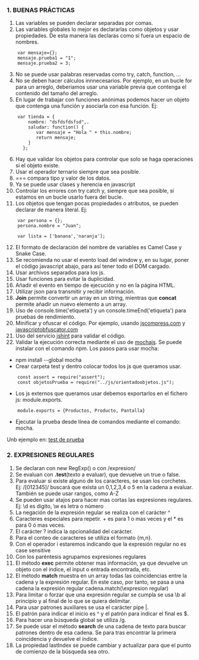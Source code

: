 ### 1. BUENAS PRÁCTICAS

1. Las variables se pueden declarar separadas por comas.
2. Las variables globales lo mejor es declararlas como objetos y usar propiedades. De esta manera las declaras como si fuera un espacio de nombres.
```
    var mensaje={};
    mensaje.prueba1 = "1";
    mensaje.prueba2 = 3; 
```
3. No se puede usar palabras reservadas como try, catch, function, ...
4. No se deben hacer cálculos innnecesarios. Por ejemplo, en un bucle for para un arreglo, deberiamos usar una variable previa que contenga el contenido del tamaño del arreglo.
5. En lugar de trabajar con funciones anónimas podemos hacer un objeto que contenga una función y asociarla con esa función. Ej:
```
    var tienda = {
        nombre: "dsfdsfdsfsd",.
        saludar: function() {
           var mensaje = "Hola " + this.nombre;
           return mensaje;
        }
      };
```
6. Hay que validar los objetos para controlar que solo se haga operaciones si el objeto existe.
7. Usar el operador ternario siempre que sea posible.
8. === compara tipo y valor de los datos.
9. Ya se puede usar clases y herencia en javascript
10. Controlar los errores con try catch y, siempre que sea posible, si estamos en un bucle usarlo fuera del bucle.
11. Los objetos que tengan pocas propiedades o atributos, se pueden declarar de manera literal. Ej:
```
    var persona = {};
    persona.nombre = "Juan";
    
    var lista = ['banana','naranja'];
 ```
 12. El formato de declaración del nombre de variables es Camel Case y Snake Case.
 13. Se recomienda no usar el evento load del window y, en su lugar, poner el código javascript abajo, para así tener todo el DOM cargado.
 14. Usar archivos separados para los js.
 15. Usar funciones para evitar la duplicidad.
 16. Añadir el evento en tiempo de ejecución y no en la página HTML.
 17. Utilizar json para transmitir y recibir información. 
 18. **Join** permite convertir un array en un string, mientras que **concat** permite añadir un nuevo elemento a un array.
 19. Uso de console.time('etiqueta') y un console.timeEnd('etiqueta') para pruebas de rendimiento.
 20. Minificar y ofuscar el código. Por ejemplo, usando [jscompress.com](http://jscompress.com) y [javascriptobfuscator.com](https://javascriptobfuscator.com/Javascript-Obfuscator.aspx)
 21. Uso del servicio [jshint](http://jshint.com) para validar el código.
 22. Validar la ejecución correcta mediante el uso de [mochajs](http://mochajs.org). Se puede instalar con el comando npm. Los pasos para usar mocha:
  - npm install --global mocha
  - Crear carpeta test y dentro colocar todos los js que queramos usar.
  ```
      const assert = require("assert");
      const objetosPrueba = require("../js/orientadoobjetos.js");
  ```
  - Los js externos que queramos usar debemos exportarlos en el fichero js: module.exports.
  ```
      module.exports = {Productos, Producto, Pantalla}
  ```
  - Ejecutar la prueba desde línea de comandos mediante el comando: mocha.
  
  Unb ejemplo en: [test de prueba](https://github.com/Asurbanipal1977/javascriptLinkedin/blob/main/test/test1.js)

### 2. EXPRESIONES REGULARES
1. Se declaran con new RegExp() o con /expresion/
2. Se evaluan con **.test**(texto a evaluar), que devuelve un true o false.
3. Para evaluar si existe alguno de los caracteres, se usan los corchetes. Ej: /[012345]/ buscará que exista un 0,1,2,3,4 o 5 en la cadena a evaluar. También se puede usar rangos, como A-Z
4. Se pueden usar atajos para hacer mas cortas las expresiones regulares. Ej: \d es digito, \w es letra o número
5. La negación de la expresión regular se realiza con el carácter ^
6. Caracteres especiales para repetir. + es para 1 o mas veces y el * es para 0 ó mas veces.
7. El carácter ? indica la opcionalidad del carácter.
8. Para el conteo de caracteres se utiliza el formato {m,n}.
9. Con el operador i estaremos indicando que la expresión regular no es case sensitive
10. Con los paréntesis agrupamos expresiones regulares
11. El método **exec** permite obtener mas información, ya que devuelve un objeto con el índice, el input o entrada encontrada, etc.
12. El método **match** muestra en un array todas las coincidencias entre la cadena y la expresión regular. En este caso, por tanto, se pasa a una cadena la expresión regular cadena.match(\expresion regular\)
13. Para limitar o forzar que una expresión regular se cumpla se usa \b al principio y al final de lo que se quiera delimitar.
14. Para usar patrones auxiliares se usa el carácter pipe |.
15. El patrón para indicar el inicio es ^ y el patrón para indicar el final es $.
16. Para hacer una búsqueda global se utiliza /g.
17. Se puede usar el método **search** de una cadena de texto para buscar patrones dentro de esa cadena. Se para tras encontrar la primera coincidencia y devuelve el índice.
18. La propiedad lastIndex se puede cambiar y actualizar para que el punto de comienzo de la búsqueda sea otro.




